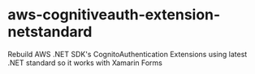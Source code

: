 # aws-cognitiveauth-extension-netstandard
Rebuild AWS .NET SDK's CognitoAuthentication Extensions using latest .NET standard so it works with Xamarin Forms
